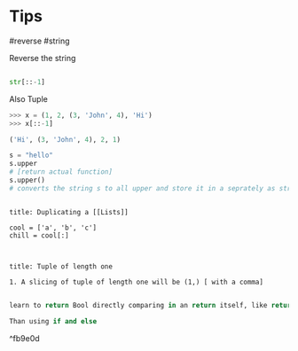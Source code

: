 # Tips 


#reverse #string 

Reverse the string 
``` py

str[::-1]

```


Also Tuple
```py
>>> x = (1, 2, (3, 'John', 4), 'Hi')
>>> x[::-1]

('Hi', (3, 'John', 4), 2, 1)

```


```py
s = "hello"
s.upper 
# [return actual function]
s.upper()
# converts the string s to all upper and store it in a seprately as strings are immutable objects


```

```ad-tip

title: Duplicating a [[Lists]]

cool = ['a', 'b', 'c']
chill = cool[:]



```

```ad-tip
title: Tuple of length one

1. A slicing of tuple of length one will be (1,) [ with a comma]

```

```py

learn to return Bool directly comparing in an return itself, like return aStr == char

Than using if and else
```

^fb9e0d
